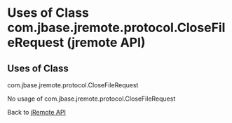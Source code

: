 # Uses of Class com.jbase.jremote.protocol.CloseFileRequest (jremote API)

<PageHeader />

## Uses of Class

com.jbase.jremote.protocol.CloseFileRequest

No usage of com.jbase.jremote.protocol.CloseFileRequest

Back to [jRemote API](./../../README.md)
  
<PageFooter />
